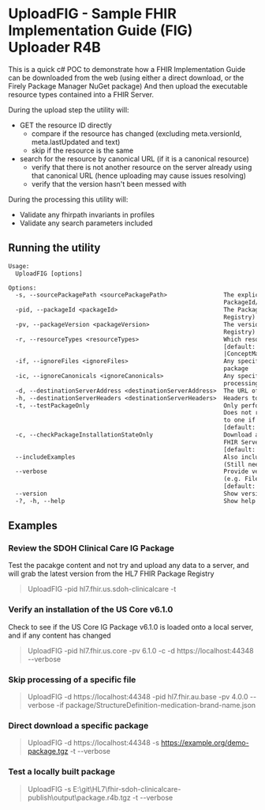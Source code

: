 # UploadFIG - Sample FHIR Implementation Guide (FIG) Uploader R4B
This is a quick c# POC to demonstrate how a FHIR Implementation Guide can be downloaded from the web
(using either a direct download, or the Firely Package Manager NuGet package)
And then upload the executable resource types contained into a FHIR Server.

During the upload step the utility will:
* GET the resource ID directly
	* compare if the resource has changed (excluding meta.versionId, meta.lastUpdated and text)
	* skip if the resource is the same
* search for the resource by canonical URL (if it is a canonical resource)
	* verify that there is not another resource on the server already using that canonical URL (hence uploading may cause issues resolving)
	* verify that the version hasn't been messed with

During the processing this utility will:
* Validate any fhirpath invariants in profiles
* Validate any search parameters included


## Running the utility
``` txt
Usage:
  UploadFIG [options]

Options:
  -s, --sourcePackagePath <sourcePackagePath>                The explicit path of a package to process (over-rides
                                                             PackageId/Version)
  -pid, --packageId <packageId>                              The Package ID of the package to upload (from the HL7 FHIR Package
                                                             Registry)
  -pv, --packageVersion <packageVersion>                     The version of the Package to upload (from the HL7 FHIR Package
                                                             Registry)
  -r, --resourceTypes <resourceTypes>                        Which resource types should be processed by the uploader 
                                                             [default: StructureDefinition|ValueSet|CodeSystem|SearchParameter
                                                             |ConceptMap|StructureMap]
  -if, --ignoreFiles <ignoreFiles>                           Any specific files that should be ignored/skipped when processing the
                                                             package
  -ic, --ignoreCanonicals <ignoreCanonicals>                 Any specific Canonical URls that should be ignored/skipped when
                                                             processing the package
  -d, --destinationServerAddress <destinationServerAddress>  The URL of the FHIR Server to upload the package contents to
  -h, --destinationServerHeaders <destinationServerHeaders>  Headers to add to the request to the destination FHIR Server
  -t, --testPackageOnly                                      Only perform download and static analysis checks on the Package.
                                                             Does not require a DestinationServerAddress, will not try to connect
                                                             to one if provided
                                                             [default: False]
  -c, --checkPackageInstallationStateOnly                    Download and check the package and compare with the contents of the
                                                             FHIR Server, but do not update any of the contents of the FHIR Server
                                                             [default: False]
  --includeExamples                                          Also include files in the examples sub-directory
                                                             (Still needs resource type specified)
  --verbose                                                  Provide verbose diagnostic output while processing
                                                             (e.g. Filenames processed)
                                                             [default: False]
  --version                                                  Show version information
  -?, -h, --help                                             Show help and usage information
```

## Examples
### Review the SDOH Clinical Care IG Package
Test the pacakge content and not try and upload any data to a server, and will grab the latest
version from the HL7 FHIR Package Registry
> UploadFIG -pid hl7.fhir.us.sdoh-clinicalcare  -t


### Verify an installation of the US Core v6.1.0
Check to see if the US Core IG Package v6.1.0 is loaded onto a local server, and if any content has changed
> UploadFIG -pid hl7.fhir.us.core -pv 6.1.0 -c -d https://localhost:44348 --verbose

### Skip processing of a specific file
> UploadFIG -d https://localhost:44348 -pid hl7.fhir.au.base -pv 4.0.0 --verbose -if package/StructureDefinition-medication-brand-name.json

### Direct download a specific package
> UploadFIG -d https://localhost:44348 -s https://example.org/demo-package.tgz -t --verbose

### Test a locally built package
> UploadFIG -s E:\git\HL7\fhir-sdoh-clinicalcare-publish\output\package.r4b.tgz -t --verbose
